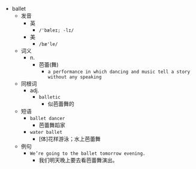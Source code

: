 - ballet
  - 发音
    - 英
      - `/'bæleɪ; -lɪ/`
    - 美
      - `/bæ'le/`
  - 词义
    - n.
      - 芭蕾(舞)
        - `a performance in which dancing and music tell a story without any speaking`
  - 同根词
    - adj.
      - `balletic`
        - 似芭蕾舞的
  - 短语
    - `ballet dancer`
      - 芭蕾舞蹈家 
    - `water ballet`
      - [体]花样游泳；水上芭蕾舞 
  - 例句
    - `We’re going to the ballet tomorrow evening.`
      - 我们明天晚上要去看芭蕾舞演出。

